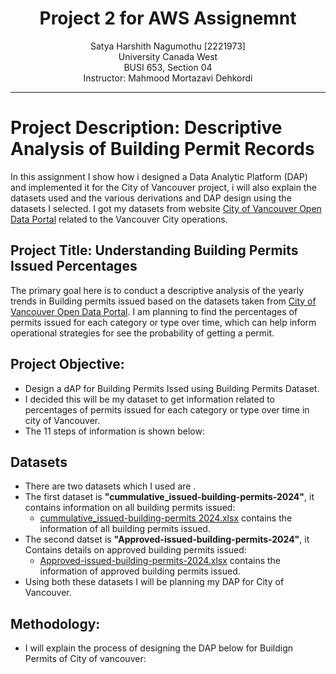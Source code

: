 <h1 align="center">Project 2 for AWS Assignemnt</h1>
<p align="center">
Satya Harshith Nagumothu [2221973] <br>
University Canada West<br>
BUSI 653, Section 04<br>
Instructor: Mahmood Mortazavi Dehkordi<br>
</p>

___

# Project Description: Descriptive Analysis of Building Permit Records
In this assignment I show how i designed a Data Analytic Platform (DAP) and implemented it for the City of Vancouver project, i will also explain the datasets used and the various derivations and DAP design using the datasets I selected. I got my datasets from website [City of Vancouver Open Data Portal](https://opendata.vancouver.ca/explore/dataset/issued-building-permits/information/) related to the Vancouver City operations.

## Project Title: Understanding Building Permits Issued Percentages
The primary goal here is to conduct a descriptive analysis of the yearly trends in Building permits issued based on the datasets taken from [City of Vancouver Open Data Portal](https://opendata.vancouver.ca/explore/dataset/issued-building-permits/information/). I am planning to find the percentages of permits issued for each category or type over time, which can help inform operational strategies for see the probability of getting a permit.
## Project Objective:
* Design a dAP for Building Permits Issed using Building Permits Dataset.
* I decided this will be my dataset to get information related to percentages of permits issued for each category or type over time in city of Vancouver.
* The 11 steps of information is shown below: <br>
## Datasets
* There are two datasets which I used are .
* The first dataset is **"cummulative_issued-building-permits-2024"**, it contains information on all building permits issued:
  * [cummulative_issued-building-permits 2024.xlsx](https://github.com/user-attachments/files/17004724/cummulative_issued-building-permits.2024.xlsx) contains the information of all building permits issued.
* The second datset is **"Approved-issued-building-permits-2024"**, it Contains details on approved building permits issued:
  * [Approved-issued-building-permits-2024.xlsx](https://github.com/user-attachments/files/17004726/Approved-issued-building-permits-2024.xlsx) contains the information of approved building permits issued.
* Using both these datasets I will be planning my DAP for City of Vancouver.
## Methodology:
* I will explain the process of designing the DAP below for Buildign Permits of City of vancouver:
